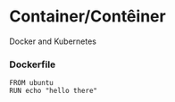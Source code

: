 # Container/Contêiner
Docker and Kubernetes


### Dockerfile

```
FROM ubuntu
RUN echo "hello there"
```
